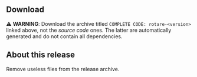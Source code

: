 ## Download

:warning: **WARNING**: Download the archive titled `COMPLETE CODE:
rotare-<version>` linked above, not the _source code_ ones. The latter are
automatically generated and do not contain all dependencies.

## About this release

Remove useless files from the release archive.
